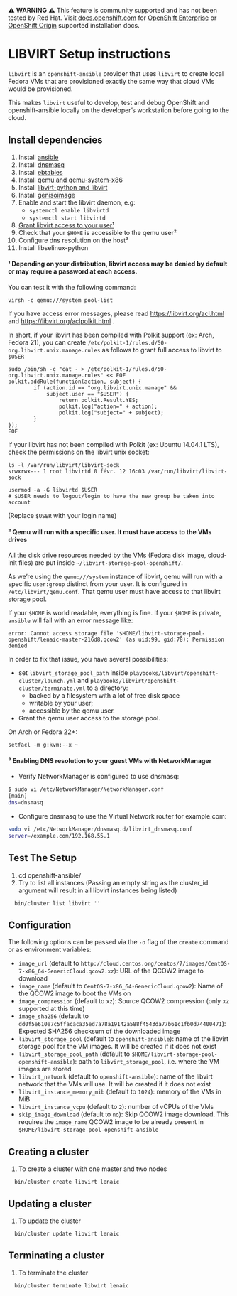 :warning: **WARNING** :warning: This feature is community supported and has not been tested by Red Hat. Visit [docs.openshift.com](https://docs.openshift.com) for [OpenShift Enterprise](https://docs.openshift.com/container-platform/3.3/install_config/index.html) or [OpenShift Origin](https://docs.openshift.org/latest/install_config/index.html) supported installation docs.

LIBVIRT Setup instructions
==========================

`libvirt` is an `openshift-ansible` provider that uses `libvirt` to create local Fedora VMs that are provisioned exactly the same way that cloud VMs would be provisioned.

This makes `libvirt` useful to develop, test and debug OpenShift and openshift-ansible locally on the developer’s workstation before going to the cloud.

Install dependencies
--------------------

1.	Install [ansible](http://www.ansible.com/)
2.	Install [dnsmasq](http://www.thekelleys.org.uk/dnsmasq/doc.html)
3.	Install [ebtables](http://ebtables.netfilter.org/)
4.	Install [qemu and qemu-system-x86](http://wiki.qemu.org/Main_Page)
5.	Install [libvirt-python and libvirt](http://libvirt.org/)
6.	Install [genisoimage](http://cdrkit.org/)
7.	Enable and start the libvirt daemon, e.g:
	-	`systemctl enable libvirtd`
	-	`systemctl start libvirtd`
8.	[Grant libvirt access to your user¹](https://libvirt.org/aclpolkit.html)
9.	Check that your `$HOME` is accessible to the qemu user²
10.	Configure dns resolution on the host³
11.	Install libselinux-python

#### ¹ Depending on your distribution, libvirt access may be denied by default or may require a password at each access.

You can test it with the following command:

```
virsh -c qemu:///system pool-list
```

If you have access error messages, please read https://libvirt.org/acl.html and https://libvirt.org/aclpolkit.html .

In short, if your libvirt has been compiled with Polkit support (ex: Arch, Fedora 21), you can create `/etc/polkit-1/rules.d/50-org.libvirt.unix.manage.rules` as follows to grant full access to libvirt to `$USER`

```
sudo /bin/sh -c "cat - > /etc/polkit-1/rules.d/50-org.libvirt.unix.manage.rules" << EOF
polkit.addRule(function(action, subject) {
        if (action.id == "org.libvirt.unix.manage" &&
            subject.user == "$USER") {
                return polkit.Result.YES;
                polkit.log("action=" + action);
                polkit.log("subject=" + subject);
        }
});
EOF
```

If your libvirt has not been compiled with Polkit (ex: Ubuntu 14.04.1 LTS), check the permissions on the libvirt unix socket:

```
ls -l /var/run/libvirt/libvirt-sock
srwxrwx--- 1 root libvirtd 0 févr. 12 16:03 /var/run/libvirt/libvirt-sock

usermod -a -G libvirtd $USER
# $USER needs to logout/login to have the new group be taken into account
```

(Replace `$USER` with your login name)

#### ² Qemu will run with a specific user. It must have access to the VMs drives

All the disk drive resources needed by the VMs (Fedora disk image, cloud-init files) are put inside `~/libvirt-storage-pool-openshift/`.

As we’re using the `qemu:///system` instance of libvirt, qemu will run with a specific `user:group` distinct from your user. It is configured in `/etc/libvirt/qemu.conf`. That qemu user must have access to that libvirt storage pool.

If your `$HOME` is world readable, everything is fine. If your `$HOME` is private, `ansible` will fail with an error message like:

```
error: Cannot access storage file '$HOME/libvirt-storage-pool-openshift/lenaic-master-216d8.qcow2' (as uid:99, gid:78): Permission denied
```

In order to fix that issue, you have several possibilities:
 * set `libvirt_storage_pool_path` inside `playbooks/libvirt/openshift-cluster/launch.yml` and `playbooks/libvirt/openshift-cluster/terminate.yml` to a directory:
   * backed by a filesystem with a lot of free disk space
   * writable by your user;
   * accessible by the qemu user.
 * Grant the qemu user access to the storage pool.

On Arch or Fedora 22+:

```
setfacl -m g:kvm:--x ~
```

#### ³ Enabling DNS resolution to your guest VMs with NetworkManager

-	Verify NetworkManager is configured to use dnsmasq:

```sh
$ sudo vi /etc/NetworkManager/NetworkManager.conf
[main]
dns=dnsmasq
```

-	Configure dnsmasq to use the Virtual Network router for example.com:

```sh
sudo vi /etc/NetworkManager/dnsmasq.d/libvirt_dnsmasq.conf
server=/example.com/192.168.55.1
```

Test The Setup
--------------

1.	cd openshift-ansible/
2.	Try to list all instances (Passing an empty string as the cluster_id argument will result in all libvirt instances being listed)

```
  bin/cluster list libvirt ''
```

Configuration
-------------

The following options can be passed via the `-o` flag of the `create` command or as environment variables:

* `image_url` (default to `http://cloud.centos.org/centos/7/images/CentOS-7-x86_64-GenericCloud.qcow2.xz`): URL of the QCOW2 image to download
* `image_name` (default to `CentOS-7-x86_64-GenericCloud.qcow2`): Name of the QCOW2 image to boot the VMs on
* `image_compression` (default to `xz`): Source QCOW2 compression (only xz supported at this time)
* `image_sha256` (default to `dd0f5e610e7c5ffacaca35ed7a78a19142a588f4543da77b61c1fb0d74400471`): Expected SHA256 checksum of the downloaded image
* `libvirt_storage_pool` (default to `openshift-ansible`): name of the libvirt storage pool for the VM images. It will be created if it does not exist
* `libvirt_storage_pool_path` (default to `$HOME/libvirt-storage-pool-openshift-ansible`): path to `libvirt_storage_pool`, i.e. where the VM images are stored
* `libvirt_network` (default to `openshift-ansible`): name of the libvirt network that the VMs will use. It will be created if it does not exist
* `libvirt_instance_memory_mib` (default to `1024`): memory of the VMs in MiB
* `libvirt_instance_vcpu` (default to `2`): number of vCPUs of the VMs
* `skip_image_download` (default to `no`): Skip QCOW2 image download. This requires the `image_name` QCOW2 image to be already present in `$HOME/libvirt-storage-pool-openshift-ansible`

Creating a cluster
------------------

1.	To create a cluster with one master and two nodes

```
  bin/cluster create libvirt lenaic
```

Updating a cluster
------------------

1.	To update the cluster

```
  bin/cluster update libvirt lenaic
```

Terminating a cluster
---------------------

1.	To terminate the cluster

```
  bin/cluster terminate libvirt lenaic
```
